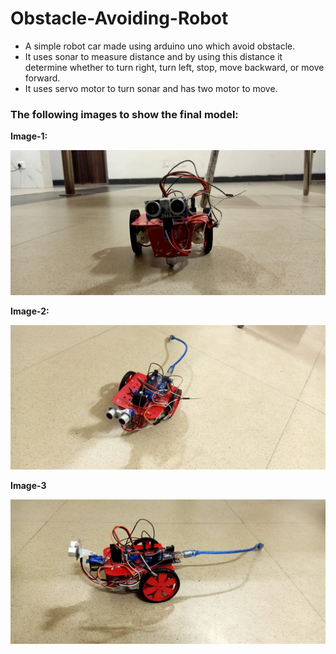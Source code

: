 # Obstacle-Avoiding-Robot
- A simple robot car made using arduino uno which avoid obstacle.
- It uses sonar to measure distance and by using this distance it determine whether to turn right, turn left, stop, move backward, or move forward.
- It uses servo motor to turn sonar and has two motor to move.
### The following images to show the final model:

**Image-1:**


![](https://github.com/Jigyanshu26/Obstacle-Avoiding-Bot/blob/main/Car%20pic-3.jpeg)


**Image-2:**


![](https://github.com/Jigyanshu26/Obstacle-Avoiding-Bot/blob/main/Car%20pic-2.jpeg)


**Image-3**


![](https://github.com/Jigyanshu26/Obstacle-Avoiding-Bot/blob/main/Car%20pic-1.jpeg)
